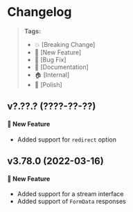 Changelog
=========

> **Tags:**
> - :boom:       [Breaking Change]
> - :rocket:     [New Feature]
> - :bug:        [Bug Fix]
> - :memo:       [Documentation]
> - :house:      [Internal]
> - :nail_care:  [Polish]

## v?.??.? (????-??-??)

#### :rocket: New Feature 

* Added support for `redirect` option

## v3.78.0 (2022-03-16)

#### :rocket: New Feature

* Added support for a stream interface
* Added support of `FormData` responses
